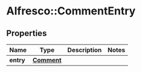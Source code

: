 # Alfresco::CommentEntry

## Properties
Name | Type | Description | Notes
------------ | ------------- | ------------- | -------------
**entry** | [**Comment**](Comment.md) |  | 


